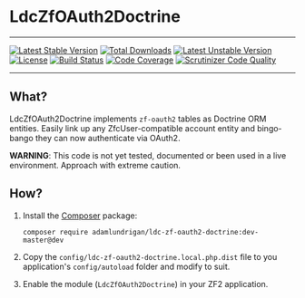 LdcZfOAuth2Doctrine
=================

---
[![Latest Stable Version](https://poser.pugx.org/adamlundrigan/ldc-zf-oauth2-doctrine/v/stable.svg)](https://packagist.org/packages/adamlundrigan/ldc-zf-oauth2-doctrine) [![Total Downloads](https://poser.pugx.org/adamlundrigan/ldc-zf-oauth2-doctrine/downloads.svg)](https://packagist.org/packages/adamlundrigan/ldc-zf-oauth2-doctrine) [![Latest Unstable Version](https://poser.pugx.org/adamlundrigan/ldc-zf-oauth2-doctrine/v/unstable.svg)](https://packagist.org/packages/adamlundrigan/ldc-zf-oauth2-doctrine) [![License](https://poser.pugx.org/adamlundrigan/ldc-zf-oauth2-doctrine/license.svg)](https://packagist.org/packages/adamlundrigan/ldc-zf-oauth2-doctrine)
[![Build Status](https://travis-ci.org/adamlundrigan/LdcZfOAuth2Doctrine.svg?branch=master)](https://travis-ci.org/adamlundrigan/LdcZfOAuth2Doctrine)
[![Code Coverage](https://scrutinizer-ci.com/g/adamlundrigan/LdcZfOAuth2Doctrine/badges/coverage.png?b=master)](https://scrutinizer-ci.com/g/Ocramius/Instantiator/?branch=master)
[![Scrutinizer Code Quality](https://scrutinizer-ci.com/g/adamlundrigan/LdcZfOAuth2Doctrine/badges/quality-score.png?b=master)](https://scrutinizer-ci.com/g/adamlundrigan/LdcZfOAuth2Doctrine/?branch=master)

---

## What?


LdcZfOAuth2Doctrine implements `zf-oauth2` tables as Doctrine ORM entities.  Easily link up any ZfcUser-compatible account entity and bingo-bango they can now authenticate via OAuth2.

__WARNING__: This code is not yet tested, documented or been used in a live environment.  Approach with extreme caution.

## How?

1. Install the [Composer](https://getcomposer.org/) package:

    ```
    composer require adamlundrigan/ldc-zf-oauth2-doctrine:dev-master@dev
    ```

2. Copy the `config/ldc-zf-oauth2-doctrine.local.php.dist` file to you application's `config/autoload` folder and modify to suit. 

3. Enable the module (`LdcZfOAuth2Doctrine`) in your ZF2 application.

